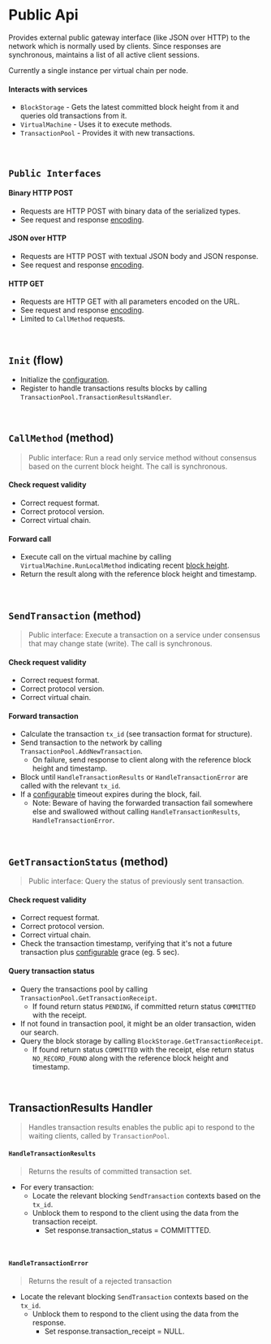 # Public Api

Provides external public gateway interface (like JSON over HTTP) to the network which is normally used by clients. Since responses are synchronous, maintains a list of all active client sessions.

Currently a single instance per virtual chain per node.

#### Interacts with services

* `BlockStorage` - Gets the latest committed block height from it and queries old transactions from it.
* `VirtualMachine` - Uses it to execute methods.
* `TransactionPool` - Provides it with new transactions.

&nbsp;
## `Public Interfaces`

#### Binary HTTP POST
* Requests are HTTP POST with binary data of the serialized types.
* See request and response [encoding](../../encoding/client/binary-over-http.md).

#### JSON over HTTP
* Requests are HTTP POST with textual JSON body and JSON response.
* See request and response [encoding](../../encoding/client/json-over-http.md).

#### HTTP GET
* Requests are HTTP GET with all parameters encoded on the URL.
* See request and response [encoding](../../encoding/client/http-get.md).
* Limited to `CallMethod` requests.

&nbsp;
## `Init` (flow)

* Initialize the [configuration](../config/services.md).
* Register to handle transactions results blocks by calling `TransactionPool.TransactionResultsHandler`.

&nbsp;
## `CallMethod` (method)

> Public interface: Run a read only service method without consensus based on the current block height. The call is synchronous.

#### Check request validity
* Correct request format.
* Correct protocol version.
* Correct virtual chain.

#### Forward call
* Execute call on the virtual machine by calling `VirtualMachine.RunLocalMethod` indicating recent [block height](../../terminology.md).
* Return the result along with the reference block height and timestamp.

&nbsp;
## `SendTransaction` (method)

> Public interface: Execute a transaction on a service under consensus that may change state (write). The call is synchronous.

#### Check request validity
* Correct request format.
* Correct protocol version.
* Correct virtual chain.

#### Forward transaction
* Calculate the transaction `tx_id` (see transaction format for structure).
* Send transaction to the network by calling `TransactionPool.AddNewTransaction`.
  * On failure, send response to client along with the reference block height and timestamp.
* Block until `HandleTransactionResults` or `HandleTransactionError` are called with the relevant `tx_id`.
* If a [configurable](../config/services.md) timeout expires during the block, fail.
  * Note: Beware of having the forwarded transaction fail somewhere else and swallowed without calling `HandleTransactionResults`, `HandleTransactionError`.

&nbsp;
## `GetTransactionStatus` (method)

> Public interface: Query the status of previously sent transaction.

#### Check request validity
* Correct request format.
* Correct protocol version.
* Correct virtual chain.
* Check the transaction timestamp, verifying that it's not a future transaction plus [configurable](../config/services.md) grace (eg. 5 sec).

#### Query transaction status
* Query the transactions pool by calling `TransactionPool.GetTransactionReceipt`.
  * If found return status `PENDING`, if committed return status `COMMITTED` with the receipt.
* If not found in transaction pool, it might be an older transaction, widen our search.
* Query the block storage by calling `BlockStorage.GetTransactionReceipt`.
  * If found return status `COMMITTED` with the receipt, else return status `NO_RECORD_FOUND` along with the reference block height and timestamp.

&nbsp;
## TransactionResults Handler

> Handles transaction results enables the public api to respond to the waiting clients, called by `TransactionPool`. 

#### `HandleTransactionResults`
> Returns the results of committed transaction set.
* For every transaction:
  * Locate the relevant blocking `SendTransaction` contexts based on the `tx_id`.
  * Unblock them to respond to the client using the data from the transaction receipt.
    * Set response.transaction_status = COMMITTTED. 

&nbsp;
#### `HandleTransactionError`
> Returns the result of a rejected transaction
* Locate the relevant blocking `SendTransaction` contexts based on the `tx_id`.
  * Unblock them to respond to the client using the data from the response.
    * Set response.transaction_receipt = NULL.

